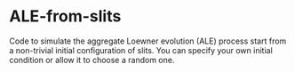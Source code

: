 # ALE-from-slits
Code to simulate the aggregate Loewner evolution (ALE) process start from a non-trivial initial configuration of slits. You can specify your own initial condition or allow it to choose a random one.
